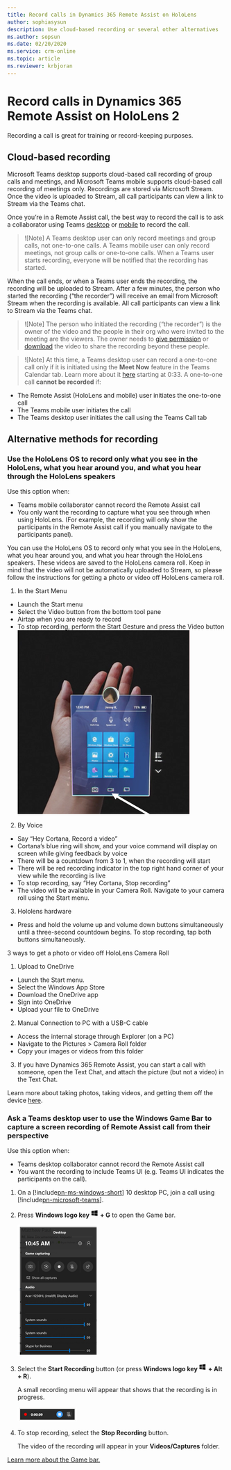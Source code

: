 ```yaml
---
title: Record calls in Dynamics 365 Remote Assist on HoloLens 
author: sophiasysun
description: Use cloud-based recording or several other alternatives 
ms.author: sopsun
ms.date: 02/20/2020
ms.service: crm-online
ms.topic: article
ms.reviewer: krbjoran
---
```

# Record calls in Dynamics 365 Remote Assist on HoloLens 2

Recording a call is great for training or record-keeping purposes.

## Cloud-based recording   

Microsoft Teams desktop supports cloud-based call recording of group calls and meetings, and Microsoft Teams mobile supports cloud-based call recording of meetings only. Recordings are stored via Microsoft Stream. Once the video is uploaded to Stream, all call participants can view a link to Stream via the Teams chat.

Once you’re in a Remote Assist call, the best way to record the call is to ask a collaborator using Teams [desktop]( https://support.office.com/en-us/article/Record-a-meeting-in-Teams-34dfbe7f-b07d-4a27-b4c6-de62f1348c24) or [mobile]( https://support.office.com/en-us/article/Record-a-meeting-in-Teams-34dfbe7f-b07d-4a27-b4c6-de62f1348c24#ID0EAABAAA=Mobile) to record the call. 

> ![Note]
> A Teams desktop user can only record meetings and group calls, not one-to-one calls. A Teams mobile user can only record meetings, not group calls or one-to-one calls. 
When a Teams user starts recording, everyone will be notified that the recording has started. 

When the call ends, or when a Teams user ends the recording, the recording will be uploaded to Stream. After a few minutes, the person who started the recording (“the recorder”) will receive an email from Microsoft Stream when the recording is available. All call participants can view a link to Stream via the Teams chat.


> ![Note]
> The person who initiated the recording (“the recorder”) is the owner of the video and the people in their org who were invited to the meeting are the viewers. The owner needs to [give permission](https://support.office.com/en-us/article/Play-and-share-a-meeting-recording-in-Teams-7d7e5dc5-9ae4-4b94-8589-27496037e8fa#bkmk_sharemeetingrecording) or [download](https://support.office.com/en-us/article/Play-and-share-a-meeting-recording-in-Teams-7d7e5dc5-9ae4-4b94-8589-27496037e8fa#bkmk_downloadmeetingrecording) the video to share the recording beyond these people.  

> ![Note]
>  At this time, a Teams desktop user can record a one-to-one call only if it is initiated using the **Meet Now** feature in the Teams Calendar tab. Learn more about it [here](https://www.microsoft.com/en-us/videoplayer/embed/RWedV7?pid=ocpVideo0-innerdiv-oneplayer&postJsllMsg=true&maskLevel=20&market=en-us) starting at 0:33. A one-to-one call **cannot be recorded** if:
* The Remote Assist (HoloLens and mobile) user initiates the one-to-one call
* The Teams mobile user initiates the call  
*	The Teams desktop user initiates the call using the Teams Call tab


## Alternative methods for recording 

### Use the HoloLens OS to record only what you see in the HoloLens, what you hear around you, and what you hear through the HoloLens speakers

Use this option when:
*	Teams mobile collaborator cannot record the Remote Assist call
*	You only want the recording to capture what you see through when using HoloLens. (For example, the recording will only show the participants in the Remote Assist call if you manually navigate to the participants panel). 

You can use the HoloLens OS to record only what you see in the HoloLens, what you hear around you, and what you hear through the HoloLens speakers. These videos are saved to the HoloLens camera roll. Keep in mind that the video will not be automatically uploaded to Stream, so please follow the instructions for getting a photo or video off HoloLens camera roll. 
1.	In the Start Menu
* Launch the Start menu
* Select the Video button from the bottom tool pane  
*	Airtap when you are ready to record
*	To stop recording, perform the Start Gesture and press the Video button  
![OSVideo](media/RAHL_OSVideo.png "OSVideo")

2.	By Voice
* Say “Hey Cortana, Record a video”
*	Cortana’s blue ring will show, and your voice command will display on screen while giving feedback by voice
*	There will be a countdown from 3 to 1, when the recording will start
*	There will be red recording indicator in the top right hand corner of your view while the recording is live
*	To stop recording, say “Hey Cortana, Stop recording”
* The video will be available in your Camera Roll. Navigate to your camera roll using the Start menu.
3. Hololens hardware
*	Press and hold the volume up and volume down buttons simultaneously until a three-second countdown begins. To stop recording, tap both buttons simultaneously.
 

3 ways to get a photo or video off HoloLens Camera Roll 
1.	Upload to OneDrive
*	Launch the Start menu. 
*	Select the Windows App Store 
*	Download the OneDrive app    
*	Sign into OneDrive 
*	Upload your file to OneDrive
2.	Manual Connection to PC with a USB-C cable
*	Access the internal storage through Explorer (on a PC)
*	Navigate to the Pictures > Camera Roll folder
*	Copy your images or videos from this folder
3.	If you have Dynamics 365 Remote Assist, you can start a call with someone, open the Text Chat, and attach the picture (but not a video) in the Text Chat.

Learn more about taking photos, taking videos, and getting them off the device [here](https://docs.microsoft.com/en-us/hololens/holographic-photos-and-videos#capture-a-mixed-reality-photo).



### Ask a Teams desktop user to use the Windows Game Bar to capture a screen recording of Remote Assist call from their perspective

Use this option when:
*	Teams desktop collaborator cannot record the Remote Assist call
*	You want the recording to include Teams UI (e.g. Teams UI indicates the participants on the call).

1. On a [!include[pn-ms-windows-short](../includes/pn-ms-windows-short.md)] 10 desktop PC, join a call using [!include[pn-microsoft-teams](../includes/pn-microsoft-teams.md)].

2. Press **Windows logo key ![Windows logo key](media/windows-logo-key.png "Windows logo key") + G** to open the Game bar.

   ![Game bar](media/game-bar.png "Game bar")

3. Select the **Start Recording** button (or press **Windows logo key ![Windows logo key](media/windows-logo-key.png "Windows logo key") + Alt + R**).

   A small recording menu will appear that shows that the recording is in progress.
   
   ![Recording](media/recording.PNG "Recording")
   
4. To stop recording, select the **Stop Recording** button.

   The video of the recording will appear in your **Videos/Captures** folder.
   
[Learn more about the Game bar.](https://support.xbox.com/xbox-on-windows/social/record-game-clips-game-bar-windows-10)
